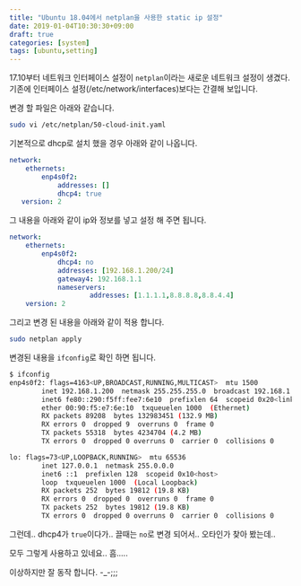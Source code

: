 ```yaml
---
title: "Ubuntu 18.04에서 netplan을 사용한 static ip 설정"
date: 2019-01-04T10:30:30+09:00
draft: true
categories: [system]
tags: [ubuntu,setting]
---
```


17.10부터 네트워크 인터페이스 설정이 `netplan`이라는 새로운 네트워크 설정이 생겼다. 기존에 인터페이스 설정(/etc/network/interfaces)보다는 간결해 보입니다. 
<!--more-->



변경 할 파일은 아래와 같습니다.

```bash
sudo vi /etc/netplan/50-cloud-init.yaml
```



기본적으로 dhcp로 설치 했을 경우 아래와 같이 나옵니다.

```yml
network:
    ethernets:
        enp4s0f2:
        	addresses: []
            dhcp4: true
   version: 2
```



그 내용을 아래와 같이 ip와 정보를 넣고 설정 해 주면 됩니다.

```yml
network:
    ethernets:
        enp4s0f2:
            dhcp4: no
            addresses: [192.168.1.200/24]
            gateway4: 192.168.1.1
            nameservers:
                    addresses: [1.1.1.1,8.8.8.8,8.8.4.4]
    version: 2

```

그리고 변경 된 내용을 아래와 같이 적용 합니다.

```bash
sudo netplan apply
```



변경된 내용을 `ifconfig`로 확인 하면 됩니다.

```bash
$ ifconfig
enp4s0f2: flags=4163<UP,BROADCAST,RUNNING,MULTICAST>  mtu 1500
        inet 192.168.1.200  netmask 255.255.255.0  broadcast 192.168.1.255
        inet6 fe80::290:f5ff:fee7:6e10  prefixlen 64  scopeid 0x20<link>
        ether 00:90:f5:e7:6e:10  txqueuelen 1000  (Ethernet)
        RX packets 89208  bytes 132983451 (132.9 MB)
        RX errors 0  dropped 9  overruns 0  frame 0
        TX packets 55318  bytes 4234704 (4.2 MB)
        TX errors 0  dropped 0 overruns 0  carrier 0  collisions 0

lo: flags=73<UP,LOOPBACK,RUNNING>  mtu 65536
        inet 127.0.0.1  netmask 255.0.0.0
        inet6 ::1  prefixlen 128  scopeid 0x10<host>
        loop  txqueuelen 1000  (Local Loopback)
        RX packets 252  bytes 19812 (19.8 KB)
        RX errors 0  dropped 0  overruns 0  frame 0
        TX packets 252  bytes 19812 (19.8 KB)
        TX errors 0  dropped 0 overruns 0  carrier 0  collisions 0
```



그런데.. dhcp4가 `true`이다가.. 끌때는 `no`로 변경 되어서.. 오타인가 찾아 봤는데..

모두 그렇게 사용하고 있네요.. 흠.....

이상하지만 잘 동작 합니다. -_-;;;

